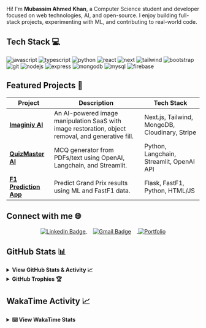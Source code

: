 Hi! I'm **Mubassim Ahmed Khan**, a Computer Science student and developer focused on web technologies, AI, and open-source. I enjoy building full-stack projects, experimenting with ML, and contributing to real-world code.

## Tech Stack 💻

<div>
<img src="https://img.shields.io/badge/JavaScript-323330?style=for-the-badge&logo=javascript&logoColor=F7DF1E" alt="javascript"/>
<img src="https://img.shields.io/badge/TypeScript-007ACC?style=for-the-badge&logo=typescript&logoColor=white" alt="typescript"/>
<img src="https://img.shields.io/badge/Python-FFD43B?style=for-the-badge&logo=python&logoColor=blue" alt="python"/>
<img src="https://img.shields.io/badge/React-20232A?style=for-the-badge&logo=react&logoColor=61DAFB" alt="react"/>
<img src="https://img.shields.io/badge/next%20js-000000?style=for-the-badge&logo=nextdotjs&logoColor=white" alt="next"/>
<img src="https://img.shields.io/badge/Tailwind_CSS-38B2AC?style=for-the-badge&logo=tailwind-css&logoColor=white" alt="tailwind"/> 
<img src="https://img.shields.io/badge/Bootstrap-563D7C?style=for-the-badge&logo=bootstrap&logoColor=white" alt="bootstrap"/>
<img src="https://img.shields.io/badge/GIT-E44C30?style=for-the-badge&logo=git&logoColor=white" alt="git"/>
<img src="https://img.shields.io/badge/Node%20js-339933?style=for-the-badge&logo=nodedotjs&logoColor=white" alt="nodejs"/>
<img src="https://img.shields.io/badge/Express%20js-000000?style=for-the-badge&logo=express&logoColor=white" alt="express"/>
<img src="https://img.shields.io/badge/MongoDB-4EA94B?style=for-the-badge&logo=mongodb&logoColor=white" alt="mongodb"/>
<img src="https://img.shields.io/badge/MySQL-005C84?style=for-the-badge&logo=mysql&logoColor=white" alt="mysql"/>
<img src="https://img.shields.io/badge/firebase-ffca28?style=for-the-badge&logo=firebase&logoColor=black" alt="firebase"/>
</div>

## Featured Projects 🚀

| Project                                                                     | Description                                                                                        | Tech Stack                                     |
| --------------------------------------------------------------------------- | -------------------------------------------------------------------------------------------------- | ---------------------------------------------- |
| [**Imaginiy AI**](https://github.com/Mubassim-Khan/Imaginiy-AI)             | An AI-powered image manipulation SaaS with image restoration, object removal, and generative fill. | Next.js, Tailwind, MongoDB, Cloudinary, Stripe |
| [**QuizMaster AI**](https://github.com/Mubassim-Khan/QuizMaster-AI)         | MCQ generator from PDFs/text using OpenAI, Langchain, and Streamlit.                               | Python, Langchain, Streamlit, OpenAI API       |
| [**F1 Prediction App**](https://github.com/Mubassim-Khan/F1-Prediction-App) | Predict Grand Prix results using ML and FastF1 data.                                               | Flask, FastF1, Python, HTML/JS                 |

## Connect with me 🌐

<div align="center">
  <a href="https://www.linkedin.com/in/mubassim" target="_blank">
    <img align="center" src="https://img.shields.io/badge/Mubassim Ahmed Khan-LinkedIn-blue?style=for-the-badge&logo=linkedin&logoColor=white" alt="LinkedIn Badge"/>
  </a>
   <a href="mailto:mubassimkhan@gmail.com" target="_blank">
    <img align="center" style="margin-right: 15px; margin-left: 15px;" src="https://img.shields.io/badge/mubassimkhan%40gmail.com-Gmail-red?style=for-the-badge&logo=gmail&logoColor=red" alt="Gmail Badge"/>
  </a>
  <a href="https://www.mubassim.vercel.app" target="_blank">
    <img align="center" src="https://img.shields.io/badge/Portfolio-255E63?style=for-the-badge&logo=About.me&logoColor=white" alt="Portfolio" />
  </a>
</div>

## GitHub Stats 📊

<details>
  <summary><strong>View GitHub Stats & Activity 📈</strong></summary>

  <div align="right">
    <img src="https://raw.githubusercontent.com/MicaelliMedeiros/micaellimedeiros/master/image/computer-illustration.png" width="300" alt="Computer illustration">
  </div>

  <br/>

![Mubassim's GitHub stats](https://readme-stats-personal.vercel.app/api?username=Mubassim-Khan&show_icons=true&theme=radical&hide_border=true&rank_icon=percentile&count_private=true&include_all_commits=true)

![Top Langs](https://readme-stats-personal.vercel.app/api/top-langs/?username=Mubassim-Khan&layout=compact&theme=radical&hide_border=true&langs_count=15&include_all_commits=true&count_private=true)

<!-- Commit Streak -->
<a>
  <img align="center" width="100%" style="display: block; margin-bottom: 20px;" src="https://m-readme-streak-stats.vercel.app?user=Mubassim-Khan&theme=radical&hide_border=true" alt="Commit streak"/>
</a>

<!-- Badges -->
<p align="center">
  <img src="https://wakatime.com/badge/user/018c4489-8a75-4389-9ae8-bb9fac5c0aae.svg" alt="Wakatime badge" /> • 
  <img src="https://komarev.com/ghpvc/?username=Mubassim-Khan&label=Profile%20views&color=0e75b6&style=flat" alt="Profile views" /> • 
  <img alt="Followers" src="https://img.shields.io/github/followers/Mubassim-Khan?label=Followers&style=social"> •  
  <img src="https://img.shields.io/github/stars/Mubassim-Khan?label=Stars" alt="Total Stars">
</p>

</details>

<details>
  <summary><strong>GitHub Trophies 🏆</strong></summary>

[![Mubassim's Tropies](https://github-profile-trophy.vercel.app/?username=Mubassim-Khan&theme=radical&row=1&no-frame=true&margin-w=10&margin-h=15)](https://github.com/Mubassim-Khan)

</details>

## WakaTime Activity 📈

<details>
  <summary><strong>⌨️ View WakaTime Stats</strong></summary>
  
<!--START_SECTION:waka-->

```txt
From: 06 December 2023 - To: 19 August 2025

Total Time: 639 hrs 56 mins

TypeScript    196 hrs 53 mins ███████▓░░░░░░░░░░░░░░░░░   30.39 %
JavaScript    173 hrs 22 mins ██████▓░░░░░░░░░░░░░░░░░░   26.76 %
Python        143 hrs 31 mins █████▓░░░░░░░░░░░░░░░░░░░   22.16 %
CSS           39 hrs 39 mins  █▓░░░░░░░░░░░░░░░░░░░░░░░   06.12 %
Markdown      23 hrs 43 mins  █░░░░░░░░░░░░░░░░░░░░░░░░   03.66 %
```

<!--END_SECTION:waka-->

</details>
